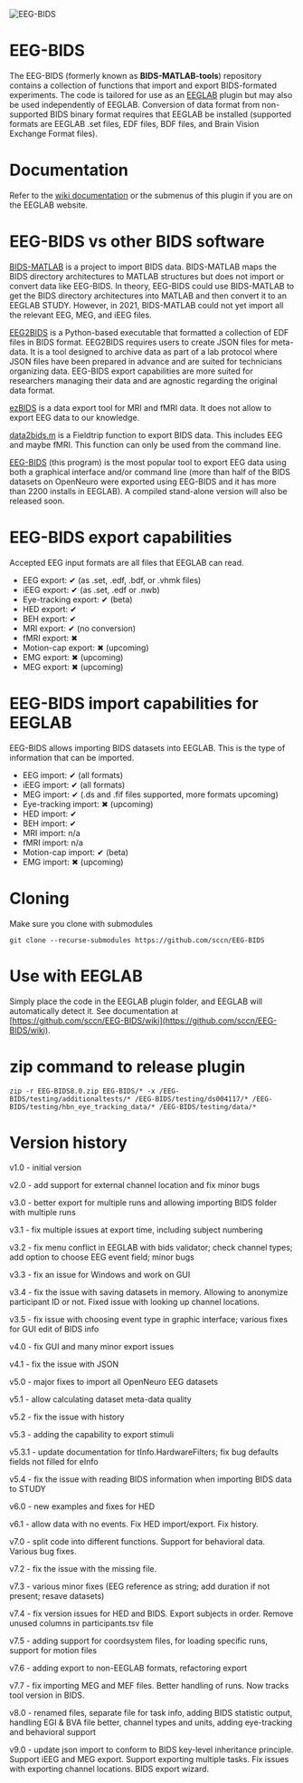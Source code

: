 ![EEG-BIDS](https://github.com/sccn/EEG-BIDS/assets/1872705/47675a55-6573-47d7-abec-48e364d5ad8a)

# EEG-BIDS

The EEG-BIDS (formerly known as **BIDS-MATLAB-tools**) repository contains a collection of functions that import and export BIDS-formated experiments. The code is tailored for use as an [EEGLAB](http://eeglab.org) plugin but may also be used independently of EEGLAB. Conversion of data format from non-supported BIDS binary format requires that EEGLAB be installed (supported formats are EEGLAB .set files, EDF files, BDF files, and Brain Vision Exchange Format files).

# Documentation

Refer to the [wiki documentation](https://github.com/sccn/EEG-BIDS/wiki) or the submenus of this plugin if you are on the EEGLAB website.

# EEG-BIDS vs other BIDS software

[BIDS-MATLAB](https://bids-matlab.readthedocs.io/en/latest/) is a project to import BIDS data. BIDS-MATLAB maps the BIDS directory architectures to MATLAB structures but does not import or convert data like EEG-BIDS. In theory, EEG-BIDS could use BIDS-MATLAB to get the BIDS directory architectures into MATLAB and then convert it to an EEGLAB STUDY. However, in 2021, BIDS-MATLAB could not yet import all the relevant EEG, MEG, and iEEG files. 

[EEG2BIDS](https://github.com/aces/EEG2BIDS) is a Python-based executable that formatted a collection of EDF files in BIDS format. EEG2BIDS requires users to create JSON files for meta-data. It is a tool designed to archive data as part of a lab protocol where JSON files have been prepared in advance and are suited for technicians organizing data. EEG-BIDS export capabilities are more suited for researchers managing their data and are agnostic regarding the original data format.

[ezBIDS](https://brainlife.io/ezbids/) is a data export tool for MRI and fMRI data. It does not allow to export EEG data to our knowledge.

[data2bids.m](https://www.fieldtriptoolbox.org/example/bids/) is a Fieldtrip function to export BIDS data. This includes EEG and maybe fMRI. This function can only be used from the command line.

[EEG-BIDS](https://github.com/sccn/EEG-BIDS) (this program) is the most popular tool to export EEG data using both a graphical interface and/or command line (more than half of the BIDS datasets on OpenNeuro were exported using EEG-BIDS and it has more than 2200 installs in EEGLAB). A compiled stand-alone version will also be released soon.

# EEG-BIDS export capabilities

Accepted EEG input formats are all files that EEGLAB can read. 

* EEG export: ✔ (as .set, .edf, .bdf, or .vhmk files)
* iEEG export: ✔ (as .set, .edf or .nwb)
* Eye-tracking export: ✔ (beta)
* HED export: ✔
* BEH export: ✔
* MRI export: ✔ (no conversion)
* fMRI export: ✖
* Motion-cap export: ✖ (upcoming)
* EMG export: ✖ (upcoming)
* MEG export: ✖ (upcoming)

# EEG-BIDS import capabilities for EEGLAB

EEG-BIDS allows importing BIDS datasets into EEGLAB. This is the type of information that can be imported.

* EEG import: ✔ (all formats)
* iEEG import: ✔ (all formats)
* MEG import: ✔ (.ds and .fif files supported, more formats upcoming)
* Eye-tracking import: ✖ (upcoming)
* HED import: ✔
* BEH import: ✔
* MRI import: n/a
* fMRI import: n/a
* Motion-cap import: ✔ (beta)
* EMG import: ✖ (upcoming)

# Cloning

Make sure you clone with submodules

```
git clone --recurse-submodules https://github.com/sccn/EEG-BIDS
```

# Use with EEGLAB

Simply place the code in the EEGLAB plugin folder, and EEGLAB will automatically detect it. See documentation at [https://github.com/sccn/EEG-BIDS/wiki](https://github.com/sccn/EEG-BIDS/wiki).

# zip command to release plugin

```
zip -r EEG-BIDS8.0.zip EEG-BIDS/* -x /EEG-BIDS/testing/additionaltests/* /EEG-BIDS/testing/ds004117/* /EEG-BIDS/testing/hbn_eye_tracking_data/* /EEG-BIDS/testing/data/*
```

# Version history

v1.0 - initial version

v2.0 - add support for external channel location and fix minor bugs

v3.0 - better export for multiple runs and allowing importing BIDS folder with multiple runs

v3.1 - fix multiple issues at export time, including subject numbering

v3.2 - fix menu conflict in EEGLAB with bids validator; check channel types; add option to choose EEG event field; minor bugs

v3.3 - fix an issue for Windows and work on GUI

v3.4 - fix the issue with saving datasets in memory. Allowing to anonymize participant ID or not. Fixed issue with looking up channel locations.

v3.5 - fix issue with choosing event type in graphic interface; various fixes for GUI edit of BIDS info

v4.0 - fix GUI and many minor export issues

v4.1 - fix the issue with JSON

v5.0 - major fixes to import all OpenNeuro EEG datasets

v5.1 - allow calculating dataset meta-data quality

v5.2 - fix the issue with history

v5.3 - adding the capability to export stimuli

v5.3.1 - update documentation for tInfo.HardwareFilters; fix bug defaults fields not filled for eInfo

v5.4 - fix the issue with reading BIDS information when importing BIDS data to STUDY

v6.0 - new examples and fixes for HED

v6.1 - allow data with no events. Fix HED import/export. Fix history.

v7.0 - split code into different functions. Support for behavioral data. Various bug fixes.

v7.2 - fix the issue with the missing file.

v7.3 - various minor fixes (EEG reference as string; add duration if not present; resave datasets)

v7.4 - fix version issues for HED and BIDS. Export subjects in order. Remove unused columns in participants.tsv file

v7.5 - adding support for coordsystem files, for loading specific runs, support for motion files

v7.6 - adding export to non-EEGLAB formats, refactoring export

v7.7 - fix importing MEG and MEF files. Better handling of runs. Now tracks tool version in BIDS.

v8.0 - renamed files, separate file for task info, adding BIDS statistic output, handling EGI & BVA file better, channel types and units, adding eye-tracking and behavioral support

v9.0 - update json import to conform to BIDS key-level inheritance principle. Support iEEG and MEG export. Support exporting multiple tasks. Fix issues with exporting channel locations. BIDS export wizard.
